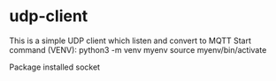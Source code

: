 # udp-client
This is a simple UDP client which listen and convert to MQTT
Start command (VENV):
python3 -m venv myenv
source myenv/bin/activate

Package installed
socket
